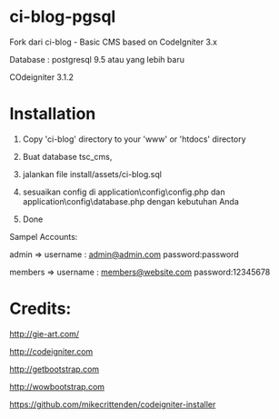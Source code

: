 # ci-blog-pgsql

Fork dari ci-blog - Basic CMS based on CodeIgniter 3.x

Database : postgresql 9.5 atau yang lebih baru

COdeigniter 3.1.2
 
# Installation

1. Copy 'ci-blog' directory to your 'www' or 'htdocs' directory

2. Buat database tsc_cms, 

3. jalankan file install/assets/ci-blog.sql

4. sesuaikan config di application\config\config.php  dan application\config\database.php dengan kebutuhan Anda

5. Done


Sampel Accounts:

admin => username : admin@admin.com password:password

members => username : members@website.com password:12345678


# Credits:

http://gie-art.com/

http://codeigniter.com

http://getbootstrap.com

http://wowbootstrap.com

https://github.com/mikecrittenden/codeigniter-installer
